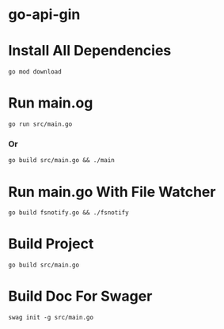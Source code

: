 # go-api-gin

# Install All Dependencies
`go mod download`

# Run main.og
`go run src/main.go`
### Or
`go build src/main.go && ./main`

# Run main.go With File Watcher
`go build fsnotify.go && ./fsnotify`

# Build Project
`go build src/main.go`

# Build Doc For Swager
`swag init -g src/main.go`
